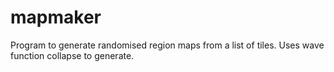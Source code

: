 # mapmaker
Program to generate randomised region maps from a list of tiles. Uses wave function collapse to generate.
